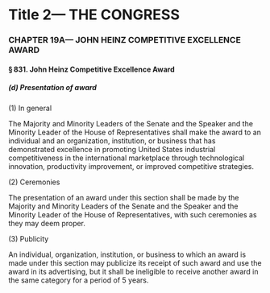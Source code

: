 
# Title 2— THE CONGRESS
### CHAPTER 19A— JOHN HEINZ COMPETITIVE EXCELLENCE AWARD
#### § 831. John Heinz Competitive Excellence Award
##### (d) Presentation of award

(1) In general

The Majority and Minority Leaders of the Senate and the Speaker and the Minority Leader of the House of Representatives shall make the award to an individual and an organization, institution, or business that has demonstrated excellence in promoting United States industrial competitiveness in the international marketplace through technological innovation, productivity improvement, or improved competitive strategies.

(2) Ceremonies

The presentation of an award under this section shall be made by the Majority and Minority Leaders of the Senate and the Speaker and the Minority Leader of the House of Representatives, with such ceremonies as they may deem proper.

(3) Publicity

An individual, organization, institution, or business to which an award is made under this section may publicize its receipt of such award and use the award in its advertising, but it shall be ineligible to receive another award in the same category for a period of 5 years.
